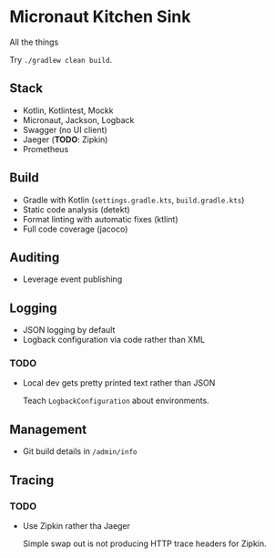 # Micronaut Kitchen Sink

All the things

Try `./gradlew clean build`.

## Stack

- Kotlin, Kotlintest, Mockk
- Micronaut, Jackson, Logback
- Swagger (no UI client)
- Jaeger (**TODO**: Zipkin)
- Prometheus

## Build

- Gradle with Kotlin (`settings.gradle.kts`, `build.gradle.kts`)
- Static code analysis (detekt)
- Format linting with automatic fixes (ktlint)
- Full code coverage (jacoco)

## Auditing

- Leverage event publishing

## Logging

- JSON logging by default
- Logback configuration via code rather than XML

### TODO

- Local dev gets pretty printed text rather than JSON

  Teach `LogbackConfiguration` about environments.

## Management

- Git build details in `/admin/info`

## Tracing

### TODO

- Use Zipkin rather tha Jaeger

  Simple swap out is not producing HTTP trace headers for Zipkin.
